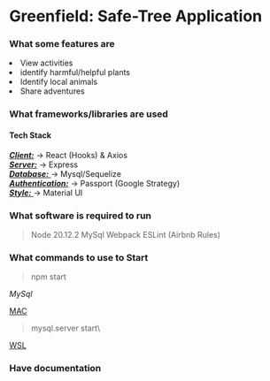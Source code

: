 # Greenfield: Safe-Tree Application

### What some features are

<li>View activities
<li>identify harmful/helpful plants
<li>Identify local animals
<li>Share adventures

### What frameworks/libraries are used

#### Tech Stack

<ins>_**Client:**_</ins> -> React (Hooks) & Axios\
<ins>
_**Server:**_</ins> -> Express\
<ins>
_**Database:**_ </ins>-> Mysql/Sequelize\
<ins>
_**Authentication:**_</ins> -> Passport (Google Strategy)\
<ins>
_**Style:**_ </ins>-> Material UI

### What software is required to run

> Node 20.12.2
> MySql
> Webpack
> ESLint (Airbnb Rules)

### What commands to use to Start

> npm start

_MySql_

<ins>MAC</ins>

> mysql.server start\

<ins>WSL</ins>

### Have documentation

